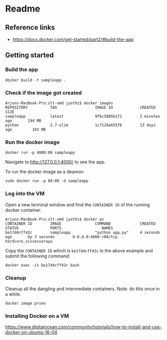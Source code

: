 # Readme

## Reference links

* https://docs.docker.com/get-started/part2/#build-the-app


## Getting started

### Build the app

```
docker build -t sampleapp .
```

### Check if the image got created

```
Arjuns-MacBook-Pro:slt-umd jyothi$ docker images
REPOSITORY          TAG                 IMAGE ID            CREATED             SIZE
sampleapp           latest              9fbc5885b171        2 minutes ago       194 MB
python              2.7-slim            1c7128a655f6        13 days ago         183 MB
```

### Run the docker image

```
docker run -p 4000:80 sampleapp
```
Navigate to http://127.0.0.1:4000/ to see the app.

To run the docker image as a deamon.
```
sudo docker run -p 80:80 -d sampleapp
```

### Log into the VM

Open a new terminal window and find the `CONTAINER ID` of the running docker container.
```
Arjuns-MacBook-Pro:slt-umd jyothi$ docker ps
CONTAINER ID        IMAGE               COMMAND             CREATED             STATUS              PORTS                  NAMES
be17d4cff42c        sampleapp           "python app.py"     4 seconds ago       Up 3 seconds        0.0.0.0:4000->80/tcp   hardcore_visvesvaraya
```

Copy the `CONTAINER ID` which is `be17d4cff42c` in the above example and submit the following command:
```
docker exec -it be17d4cff42c bash
``` 

### Cleanup

Cleanup all the dangling and intermediate containers. Note: do this once in a while.

```
docker image prune
```

### Installing Docker on a VM

https://www.digitalocean.com/community/tutorials/how-to-install-and-use-docker-on-ubuntu-16-04